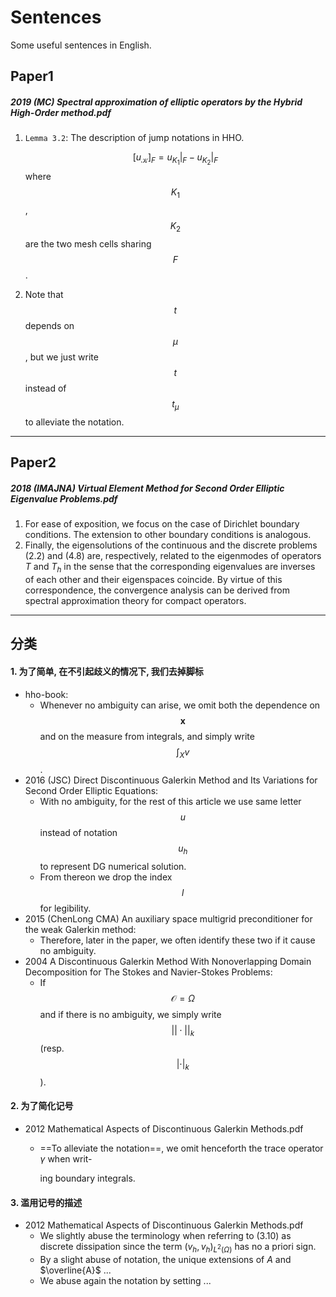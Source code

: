 # Sentences

Some useful sentences in English.

## Paper1

##### 2019 (MC) Spectral approximation of elliptic operators by the Hybrid High-Order method.pdf

1. `Lemma 3.2`: The description of jump notations in HHO.

    $$[u_{\mathcal{K}}]_F= u_{K_1}|_F - u_{K_2}|_F$$ where $$K_1$$,  $$K_2$$ are the two mesh cells sharing $$F$$.

2. Note that $$t$$ depends on $$\mu$$, but we just write $$t$$ instead of $$t_{\mu}$$ to alleviate the notation.



---

## Paper2

##### 2018 (IMAJNA) Virtual Element Method for Second Order Elliptic Eigenvalue Problems.pdf

1. For ease of exposition, we focus on the case of Dirichlet boundary conditions. The extension to other boundary conditions is analogous.
2. Finally, the eigensolutions of the continuous and the discrete problems $(2.2)$ and $(4.8)$ are, respectively, related to the eigenmodes of operators $T$ and $T_h$ in the sense that the corresponding eigenvalues are inverses of each other and their eigenspaces coincide. By virtue of this correspondence, the convergence analysis can be derived from spectral approximation theory for compact operators.



---

## 分类

#### 1. 为了简单, 在不引起歧义的情况下, 我们去掉脚标

- hho-book:
  - Whenever no ambiguity can arise, we omit both the dependence on $$\pmb x$$ and on the measure from integrals, and simply write $$\int_X v$$.
- 2016 (JSC) Direct Discontinuous Galerkin Method and Its Variations for Second Order Elliptic Equations: 
  - With no ambiguity, for the rest of this article we use same letter $$u$$ instead of notation $$u_h$$ to represent DG numerical solution.
  - From thereon we drop the index $$l$$ for legibility.
- 2015 (ChenLong CMA) An auxiliary space multigrid preconditioner for the weak Galerkin method:
  - Therefore, later in the paper, we often identify these two if it cause no ambiguity.
- 2004 A Discontinuous Galerkin Method With Nonoverlapping Domain Decomposition for The Stokes and Navier-Stokes Problems:
  - If $$\mathcal O = \Omega$$ and if there is no ambiguity, we simply write $$||\cdot||_k$$ (resp. $$|\cdot|_k$$).



#### 2. 为了简化记号

- 2012 Mathematical Aspects of Discontinuous Galerkin Methods.pdf

  - ==To alleviate the notation==, we omit henceforth the trace operator $\gamma$ when writ-

    ing boundary integrals.

#### 3. 滥用记号的描述

- 2012 Mathematical Aspects of Discontinuous Galerkin Methods.pdf
  - We slightly abuse the terminology when referring to (3.10) as discrete dissipation since the term $(v_h,v_h)_{L^2(Ω)}$ has no a priori sign. 
  - By a slight abuse of notation, the unique extensions of $A$ and $\overline{A}$ ...
  - We abuse again the notation by setting ...



